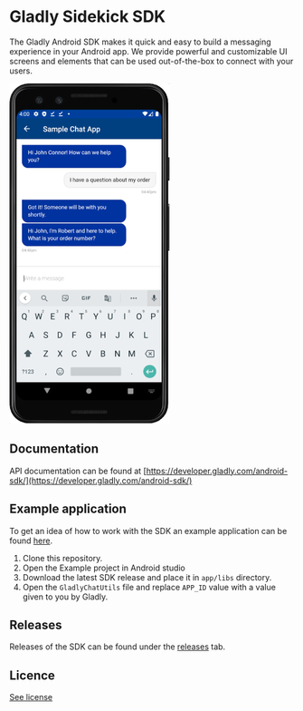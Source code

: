 # Gladly Sidekick SDK

The Gladly Android SDK makes it quick and easy to build a messaging experience in your Android app. We provide powerful and customizable UI screens and elements that can be used out-of-the-box to connect with your users.

<img src="ChatExample.png" alt="drawing" style="height:600px;"/>

## Documentation
API documentation can be found at [https://developer.gladly.com/android-sdk/](https://developer.gladly.com/android-sdk/)

## Example application
To get an idea of how to work with the SDK an example application can be found [here](https://github.com/gladly/sidekick-ios-sdk/tree/master/Example).
1. Clone this repository.
1. Open the Example project in Android studio
1. Download the latest SDK release and place it in `app/libs` directory.
1. Open the `GladlyChatUtils` file and replace `APP_ID` value with a value given to you by Gladly.

## Releases
Releases of the SDK can be found under the [releases](https://github.com/gladly/sidekick-android-sdk/releases) tab.

## Licence
[See license](https://github.com/gladly/sidekick-android-sdk/tree/master/LICENSE.md)
